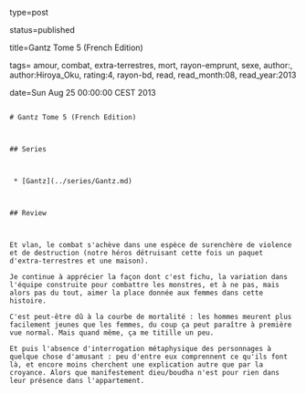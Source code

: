 type=post
status=published
title=Gantz Tome 5 (French Edition)
tags= amour,  combat,  extra-terrestres,  mort,  rayon-emprunt,  sexe, author:, author:Hiroya_Oku, rating:4, rayon-bd, read, read_month:08, read_year:2013
date=Sun Aug 25 00:00:00 CEST 2013
~~~~~~
# Gantz Tome 5 (French Edition)

## Series

 * [Gantz](../series/Gantz.md)

## Review

Et vlan, le combat s'achève dans une espèce de surenchère de violence et de destruction (notre héros détruisant cette fois un paquet d'extra-terrestres et une maison).  
Je continue à apprécier la façon dont c'est fichu, la variation dans l'équipe construite pour combattre les monstres, et à ne pas, mais alors pas du tout, aimer la place donnée aux femmes dans cette histoire.  
C'est peut-être dû à la courbe de mortalité : les hommes meurent plus facilement jeunes que les femmes, du coup ça peut paraître à première vue normal. Mais quand même, ça me titille un peu.  
Et puis l'absence d'interrogation métaphysique des personnages à quelque chose d'amusant : peu d'entre eux comprennent ce qu'ils font là, et encore moins cherchent une explication autre que par la croyance. Alors que manifestement dieu/boudha n'est pour rien dans leur présence dans l'appartement.